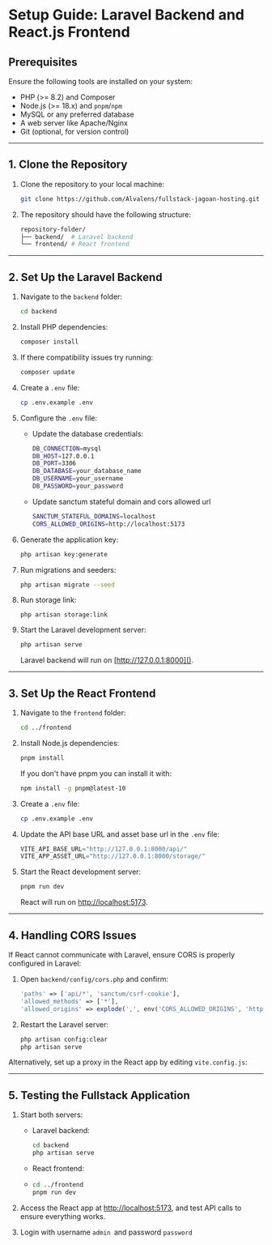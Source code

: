 # **Setup Guide: Laravel Backend and React.js Frontend**

## **Prerequisites**

Ensure the following tools are installed on your system:

* PHP (>= 8.2) and Composer
* Node.js (>= 18.x) and `pnpm`/`npm`
* MySQL or any preferred database
* A web server like Apache/Nginx
* Git (optional, for version control)

---

## **1. Clone the Repository**

1. Clone the repository to your local machine:

   ```bash
   git clone https://github.com/Alvalens/fullstack-jagoan-hosting.git
   ```
2. The repository should have the following structure:

   ```bash
   repository-folder/
   ├── backend/  # Laravel backend
   └── frontend/ # React frontend
   ```

---

## **2. Set Up the Laravel Backend**

1. Navigate to the `backend` folder:

   ```bash
   cd backend
   ```

2. Install PHP dependencies:

   ```bash
   composer install
   ```

3. If there compatibility issues try running:

   ```bash
   composer update
   ```

4. Create a `.env` file:

   ```bash
   cp .env.example .env
   ```

5. Configure the `.env` file:

   * Update the database credentials:

     ```bash
     DB_CONNECTION=mysql
     DB_HOST=127.0.0.1
     DB_PORT=3306
     DB_DATABASE=your_database_name
     DB_USERNAME=your_username
     DB_PASSWORD=your_password
     ```
   * Update sanctum stateful domain and cors allowed url

     ```bash
     SANCTUM_STATEFUL_DOMAINS=localhost
     CORS_ALLOWED_ORIGINS=http://localhost:5173
     ```

6. Generate the application key:

   ```bash
   php artisan key:generate
   ```

7. Run migrations and seeders:

   ```bash
   php artisan migrate --seed
   ```

8. Run storage link:

   ```
   php artisan storage:link
   ```

9. Start the Laravel development server:

   ```bash
   php artisan serve
   ```

   Laravel backend will run on [http://127.0.0.1:8000]().

---

## **3. Set Up the React Frontend**

1. Navigate to the `frontend` folder:

   ```bash
   cd ../frontend
   ```

2. Install Node.js dependencies:

   ```bash
   pnpm install
   ```

   If you don't have pnpm you can install it with:

   ```bash
   npm install -g pnpm@latest-10
   ```

3. Create a `.env` file:

   ```bash
   cp .env.example .env
   ```

5. Update the API base URL and asset base url in the `.env` file:

   ```javascript
   VITE_API_BASE_URL="http://127.0.0.1:8000/api/"
   VITE_APP_ASSET_URL="http://127.0.0.1:8000/storage/"
   ```

6. Start the React development server:

   ```bash
   pnpm run dev
   ```

   React will run on [http://localhost:5173]().

---

## **4. Handling CORS Issues**

If React cannot communicate with Laravel, ensure CORS is properly configured in Laravel:

1. Open `backend/config/cors.php` and confirm:

   ```php
   'paths' => ['api/*', 'sanctum/csrf-cookie'],
   'allowed_methods' => ['*'],
   'allowed_origins' => explode(',', env('CORS_ALLOWED_ORIGINS', 'http://localhost:5173')),
   ```
2. Restart the Laravel server:

   ```bash
   php artisan config:clear
   php artisan serve
   ```

Alternatively, set up a proxy in the React app by editing `vite.config.js`:

---

## **5. Testing the Fullstack Application**

1. Start both servers:

   * Laravel backend:

     ```bash
     cd backend
     php artisan serve
     ```
   * React frontend:
   * ```bash
     cd ../frontend
     pnpm run dev
     ```
2. Access the React app at [http://localhost:5173](), and test API calls to ensure everything works.
3. Login with username `admin `and password `password`
